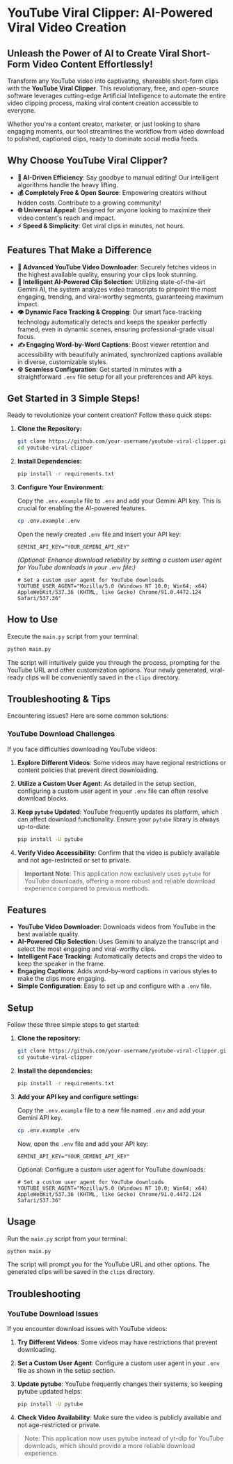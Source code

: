 # YouTube Viral Clipper: AI-Powered Viral Video Creation

## Unleash the Power of AI to Create Viral Short-Form Video Content Effortlessly!

Transform any YouTube video into captivating, shareable short-form clips with the **YouTube Viral Clipper**. This revolutionary, free, and open-source software leverages cutting-edge Artificial Intelligence to automate the entire video clipping process, making viral content creation accessible to everyone.

Whether you're a content creator, marketer, or just looking to share engaging moments, our tool streamlines the workflow from video download to polished, captioned clips, ready to dominate social media feeds.

## Why Choose YouTube Viral Clipper?

- **🚀 AI-Driven Efficiency**: Say goodbye to manual editing! Our intelligent algorithms handle the heavy lifting.
- **💰 Completely Free & Open Source**: Empowering creators without hidden costs. Contribute to a growing community!
- **🌐 Universal Appeal**: Designed for anyone looking to maximize their video content's reach and impact.
- **⚡️ Speed & Simplicity**: Get viral clips in minutes, not hours.

## Features That Make a Difference

- **🎥 Advanced YouTube Video Downloader**: Securely fetches videos in the highest available quality, ensuring your clips look stunning.
- **🧠 Intelligent AI-Powered Clip Selection**: Utilizing state-of-the-art Gemini AI, the system analyzes video transcripts to pinpoint the most engaging, trending, and viral-worthy segments, guaranteeing maximum impact.
- **👁️ Dynamic Face Tracking & Cropping**: Our smart face-tracking technology automatically detects and keeps the speaker perfectly framed, even in dynamic scenes, ensuring professional-grade visual focus.
- **✍️ Engaging Word-by-Word Captions**: Boost viewer retention and accessibility with beautifully animated, synchronized captions available in diverse, customizable styles.
- **⚙️ Seamless Configuration**: Get started in minutes with a straightforward `.env` file setup for all your preferences and API keys.

## Get Started in 3 Simple Steps!

Ready to revolutionize your content creation? Follow these quick steps:

1.  **Clone the Repository:**

    ```bash
    git clone https://github.com/your-username/youtube-viral-clipper.git
    cd youtube-viral-clipper
    ```

2.  **Install Dependencies:**

    ```bash
    pip install -r requirements.txt
    ```

3.  **Configure Your Environment:**

    Copy the `.env.example` file to `.env` and add your Gemini API key. This is crucial for enabling the AI-powered features.

    ```bash
    cp .env.example .env
    ```

    Open the newly created `.env` file and insert your API key:

    ```
    GEMINI_API_KEY="YOUR_GEMINI_API_KEY"
    ```

    *(Optional: Enhance download reliability by setting a custom user agent for YouTube downloads in your `.env` file:)*

    ```
    # Set a custom user agent for YouTube downloads
    YOUTUBE_USER_AGENT="Mozilla/5.0 (Windows NT 10.0; Win64; x64) AppleWebKit/537.36 (KHTML, like Gecko) Chrome/91.0.4472.124 Safari/537.36"
    ```

## How to Use

Execute the `main.py` script from your terminal:

```bash
python main.py
```

The script will intuitively guide you through the process, prompting for the YouTube URL and other customization options. Your newly generated, viral-ready clips will be conveniently saved in the `clips` directory.

## Troubleshooting & Tips

Encountering issues? Here are some common solutions:

### YouTube Download Challenges

If you face difficulties downloading YouTube videos:

1.  **Explore Different Videos**: Some videos may have regional restrictions or content policies that prevent direct downloading.

2.  **Utilize a Custom User Agent**: As detailed in the setup section, configuring a custom user agent in your `.env` file can often resolve download blocks.

3.  **Keep `pytube` Updated**: YouTube frequently updates its platform, which can affect download functionality. Ensure your `pytube` library is always up-to-date:

    ```bash
    pip install -U pytube
    ```

4.  **Verify Video Accessibility**: Confirm that the video is publicly available and not age-restricted or set to private.

> **Important Note**: This application now exclusively uses `pytube` for YouTube downloads, offering a more robust and reliable download experience compared to previous methods.

## Features

- **YouTube Video Downloader**: Downloads videos from YouTube in the best available quality.
- **AI-Powered Clip Selection**: Uses Gemini to analyze the transcript and select the most engaging and viral-worthy clips.
- **Intelligent Face Tracking**: Automatically detects and crops the video to keep the speaker in the frame.
- **Engaging Captions**: Adds word-by-word captions in various styles to make the clips more engaging.
- **Simple Configuration**: Easy to set up and configure with a `.env` file.

## Setup

Follow these three simple steps to get started:

1.  **Clone the repository:**

    ```bash
    git clone https://github.com/your-username/youtube-viral-clipper.git
    cd youtube-viral-clipper
    ```

2.  **Install the dependencies:**

    ```bash
    pip install -r requirements.txt
    ```

3.  **Add your API key and configure settings:**

    Copy the `.env.example` file to a new file named `.env` and add your Gemini API key.

    ```bash
    cp .env.example .env
    ```

    Now, open the `.env` file and add your API key:

    ```
    GEMINI_API_KEY="YOUR_GEMINI_API_KEY"
    ```

    Optional: Configure a custom user agent for YouTube downloads:

    ```
    # Set a custom user agent for YouTube downloads
    YOUTUBE_USER_AGENT="Mozilla/5.0 (Windows NT 10.0; Win64; x64) AppleWebKit/537.36 (KHTML, like Gecko) Chrome/91.0.4472.124 Safari/537.36"
    ```

## Usage

Run the `main.py` script from your terminal:

```bash
python main.py
```

The script will prompt you for the YouTube URL and other options. The generated clips will be saved in the `clips` directory.

## Troubleshooting

### YouTube Download Issues

If you encounter download issues with YouTube videos:

1. **Try Different Videos**: 
   Some videos may have restrictions that prevent downloading.

2. **Set a Custom User Agent**: 
   Configure a custom user agent in your `.env` file as shown in the setup section.

3. **Update pytube**: 
   YouTube frequently changes their systems, so keeping pytube updated helps:
   ```bash
   pip install -U pytube
   ```

4. **Check Video Availability**: 
   Make sure the video is publicly available and not age-restricted or private.

> Note: This application now uses pytube instead of yt-dlp for YouTube downloads, which should provide a more reliable download experience.
